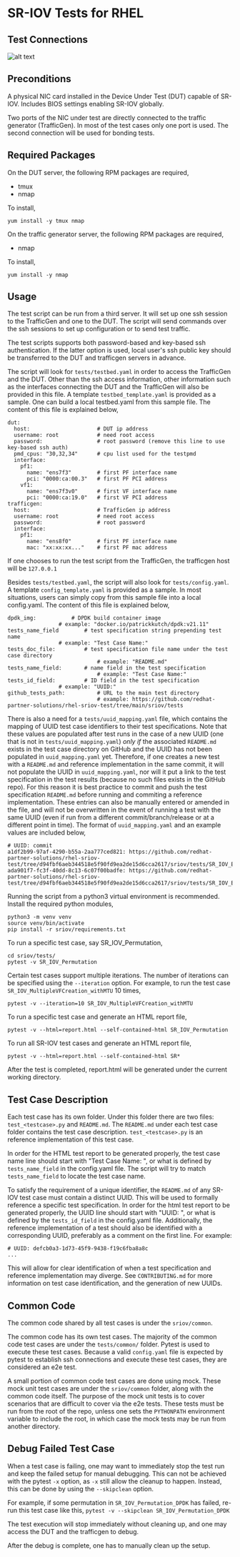 # SR-IOV Tests for RHEL

## Test Connections

![alt text](/docs/images/SRIOV_RHEL_Test_Toplogy.jpg)


## Preconditions

A physical NIC card installed in the Device Under Test (DUT) capable of SR-IOV.  Includes BIOS settings enabling SR-IOV globally.

Two ports of the NIC under test are directly connected to the traffic generator (TrafficGen). In most of the test cases only one port is used. The second connection will be used for bonding tests.

## Required Packages

On the DUT server, the following RPM packages are required,
* tmux
* nmap

To install,
```
yum install -y tmux nmap
```

On the traffic generator server, the following RPM packages are required,
* nmap

To install,
```
yum install -y nmap
```

## Usage

The test script can be run from a third server. It will set up one ssh session to the TrafficGen and one to the DUT. The script will send commands over the ssh sessions to set up configuration or to send test traffic.

The test scripts supports both password-based and key-based ssh authentication. If the latter option is used, local user's ssh public key should be transferred to the DUT and trafficgen servers in advance.

The script will look for `tests/testbed.yaml` in order to access the TrafficGen and the DUT. Other than the ssh access information, other information such as the interfaces connecting the DUT and the TrafficGen will also be provided in this file. A template `testbed_template.yaml` is provided as a sample. One can build a local testbed.yaml from this sample file. The content of this file is explained below,

```
dut:
  host:                     # DUT ip address
  username: root            # need root access
  password:                 # root password (remove this line to use key-based ssh auth)
  pmd_cpus: "30,32,34"      # cpu list used for the testpmd
  interface:
    pf1:
      name: "ens7f3"        # first PF interface name
      pci: "0000:ca:00.3"   # first PF PCI address
    vf1:
      name: "ens7f3v0"      # first VF interface name
      pci: "0000:ca:19.0"   # first VF PCI address
trafficgen:
  host:                     # TrafficGen ip address
  username: root            # need root access
  password:                 # root password
  interface:
    pf1:
      name: "ens8f0"        # first PF interface name
      mac: "xx:xx:xx..."    # first PF mac address
```

If one chooses to run the test script from the TrafficGen, the trafficgen host will be `127.0.0.1`

Besides `tests/testbed.yaml`, the script will also look for `tests/config.yaml`. A template `config_template.yaml` is provided as a sample. In most situations, users can simply copy from this sample file into a local config.yaml. The content of this file is explained below,

```
dpdk_img:		    # DPDK build container image
			    # example: "docker.io/patrickkutch/dpdk:v21.11"
tests_name_field	    # test specification string prepending test name
			    # example: "Test Case Name:"
tests_doc_file: 	    # test specification file name under the test case directory
                            # example: "README.md"
tests_name_field: 	    # name field in the test specification
                            # example: "Test Case Name:"
tests_id_field: 	    # ID field in the test specification
			    # example: "UUID:"
github_tests_path:          # URL to the main test directory
                            # example: https://github.com/redhat-partner-solutions/rhel-sriov-test/tree/main/sriov/tests
```

There is also a need for a `tests/uuid_mapping.yaml` file, which contains the mapping of UUID test case identifiers to their test specifications. Note that these values are populated after test runs in the case of a new UUID (one that is not in `tests/uuid_mapping.yaml`) *only if* the associated `README.md` exists in the test case directory on GitHub and the UUID has not been populated in `uuid_mapping.yaml` yet. Therefore, if one creates a new test with a `README.md` and reference implementation in the same commit, it will not populate the UUID in `uuid_mapping.yaml`, nor will it put a link to the test specification in the test results (because no such files exists in the GitHub repo). For this reason it is best practice to commit and push the test specification `README.md` before running and commiting a reference implementation. These entries can also be manually entered or amended in the file, and will not be overwritten in the event of running a test with the same UUID (even if run from a different commit/branch/release or at a different point in time). The format of `uuid_mapping.yaml` and an example values are included below,
```
# UUID: commit
a1df2b99-97af-4290-b55a-2aa777ced821: https://github.com/redhat-partner-solutions/rhel-sriov-test/tree/d94fbf6aeb344518e5f90fd9ea2de15d6cca2617/sriov/tests/SR_IOV_BondVF/README.md
ada901f7-fc3f-40dd-8c13-6c07f00badfe: https://github.com/redhat-partner-solutions/rhel-sriov-test/tree/d94fbf6aeb344518e5f90fd9ea2de15d6cca2617/sriov/tests/SR_IOV_BondVF_DPDK/README.md
```

Running the script from a python3 virtual environment is recommended. Install the required python modules,

```
python3 -m venv venv
source venv/bin/activate
pip install -r sriov/requirements.txt
```

To run a specific test case, say SR_IOV_Permutation,

```
cd sriov/tests/
pytest -v SR_IOV_Permutation
```

Certain test cases support multiple iterations. The number of iterations can be specified using the `--iteration` option. For example, to run the test case  `SR_IOV_MultipleVFCreation_withMTU` 10 times,
```
pytest -v --iteration=10 SR_IOV_MultipleVFCreation_withMTU
```

To run a specific test case and generate an HTML report file,
```
pytest -v --html=report.html --self-contained-html SR_IOV_Permutation
```

To run all SR-IOV test cases and generate an HTML report file,
```
pytest -v --html=report.html --self-contained-html SR*
```

After the test is completed, report.html will be generated under the current working directory.

## Test Case Description

Each test case has its own folder. Under this folder there are two files: `test_<testcase>.py` and `README.md`. The `README.md` under each test case folder contains the test case description. `test_<testcase>.py` is an reference implementation of this test case.

In order for the HTML test report to be generated properly, the test case name line should start with "Test Case Name: ", or what is defined by `tests_name_field` in the config.yaml file. The script will try to match `tests_name_field` to locate the test case name.

To satisfy the requirement of a unique identifier, the `README.md` of any SR-IOV test case must contain a distinct UUID. This will be used to formally reference a specific test specification. In order for the html test report to be generated properly, the UUID line should start with "UUID: ", or what is defined by the `tests_id_field` in the config.yaml file. Additionally, the reference implementation of a test should also be identified with a corresponding UUID, preferably as a comment on the first line. For example:
```
# UUID: defcb0a3-1d73-45f9-9438-f19c6fba8a8c
...
```
This will allow for clear identification of when a test specification and reference implementation may diverge. See `CONTRIBUTING.md` for more information on test case identification, and the generation of new UUIDs.

## Common Code

The common code shared by all test cases is under the `sriov/common`.

The common code has its own test cases. The majority of the common code test cases are under the `tests/common/` folder. Pytest is used to execute these test cases. Because a valid `config.yaml` file is expected by pytest to establish ssh connections and execute these test cases, they are considered an e2e test.

A small portion of common code test cases are done using mock. These mock unit test cases are under the `sriov/common` folder, along with the common code itself. The purpose of the mock unit tests is to cover scenarios that are difficult to cover via the e2e tests. These tests must be run from the root of the repo, unless one sets the `PYTHONPATH` environment variable to include the root, in which case the mock tests may be run from another directory.

## Debug Failed Test Case

When a test case is failing, one may want to immediately stop the test run and keep the failed setup for manual debugging. This can not be achieved with the pytest `-x` option, as `-x` still allow the cleanup to happen. Instead, this can be done by using the `--skipclean` option.

For example, if some permutation in `SR_IOV_Permutation_DPDK` has failed, re-run this test case like this,
```pytest -v --skipclean SR_IOV_Permutation_DPDK```

The test execution will stop immediately without cleaning up, and one may access the DUT and the trafficgen to debug.

After the debug is complete, one has to manually clean up the setup.

